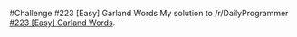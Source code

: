 #Challenge #223 [Easy] Garland Words
My solution to /r/DailyProgrammer [#223 [Easy] Garland Words](http://www.reddit.com/r/dailyprogrammer/comments/3d4fwj/20150713_challenge_223_easy_garland_words/).